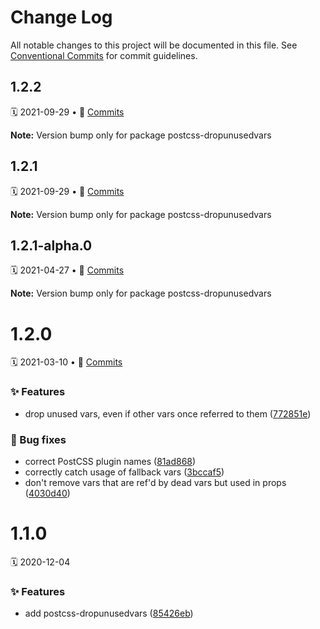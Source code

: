 # Change Log

All notable changes to this project will be documented in this file.
See [Conventional Commits](https://conventionalcommits.org) for commit guidelines.

<a name="1.2.2"></a>
## 1.2.2
🗓 2021-09-29 • 📝 [Commits](https://github.com/adobe/spectrum-css/compare/postcss-dropunusedvars@1.2.1-alpha.0...postcss-dropunusedvars@1.2.2)

**Note:** Version bump only for package postcss-dropunusedvars





<a name="1.2.1"></a>
## 1.2.1
🗓 2021-09-29 • 📝 [Commits](https://github.com/adobe/spectrum-css/compare/postcss-dropunusedvars@1.2.1-alpha.0...postcss-dropunusedvars@1.2.1)

**Note:** Version bump only for package postcss-dropunusedvars





<a name="1.2.1-alpha.0"></a>
## 1.2.1-alpha.0
🗓 2021-04-27 • 📝 [Commits](https://github.com/adobe/spectrum-css/compare/postcss-dropunusedvars@1.2.0...postcss-dropunusedvars@1.2.1-alpha.0)

**Note:** Version bump only for package postcss-dropunusedvars





<a name="1.2.0"></a>
# 1.2.0
🗓 2021-03-10 • 📝 [Commits](https://github.com/adobe/spectrum-css/compare/postcss-dropunusedvars@1.1.0...postcss-dropunusedvars@1.2.0)

### ✨ Features

* drop unused vars, even if other vars once referred to them ([772851e](https://github.com/adobe/spectrum-css/commit/772851e))


### 🐛 Bug fixes

* correct PostCSS plugin names ([81ad868](https://github.com/adobe/spectrum-css/commit/81ad868))
* correctly catch usage of fallback vars ([3bccaf5](https://github.com/adobe/spectrum-css/commit/3bccaf5))
* don't remove vars that are ref'd by dead vars but used in props ([4030d40](https://github.com/adobe/spectrum-css/commit/4030d40))





<a name="1.1.0"></a>
# 1.1.0
🗓 2020-12-04

### ✨ Features

* add postcss-dropunusedvars ([85426eb](https://github.com/adobe/spectrum-css/commit/85426eb))
